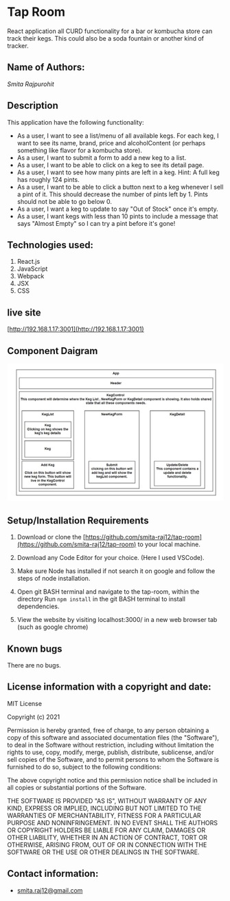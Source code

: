 # Tap Room

   React application all CURD functionality for a bar or kombucha store can track their kegs. This could also be a soda fountain or another kind of tracker.

## Name of Authors:

  _Smita Rajpurohit_
  

## Description

This application have the following functionality:

* As a user, I want to see a list/menu of all available kegs. For each keg, I want to see its name, brand, price and alcoholContent (or perhaps something like flavor for a kombucha store).
* As a user, I want to submit a form to add a new keg to a list.
* As a user, I want to be able to click on a keg to see its detail page.
* As a user, I want to see how many pints are left in a keg. Hint: A full keg has roughly 124 pints.
* As a user, I want to be able to click a button next to a keg whenever I sell a pint of it. This should decrease the number of pints left by 1. Pints should not be able to go below 0.
* As a user, I want a keg to update to say "Out of Stock" once it's empty.
* As a user, I want kegs with less than 10 pints to include a message that says "Almost Empty" so I can try a pint before it's gone!

## Technologies used:

1. React.js
2. JavaScript
3. Webpack
4. JSX
5. CSS


## live site

[http://192.168.1.17:3001](http://192.168.1.17:3001)
## Component Daigram

![alt text](Screenshot.png) 


## Setup/Installation Requirements

1. Download or clone the [https://github.com/smita-raj12/tap-room](https://github.com/smita-raj12/tap-room) to your local machine.

2. Download any Code Editor for your choice. (Here I used VSCode).

3. Make sure Node has installed if not search it on google and follow the steps of node installation. 

4. Open git BASH terminal and navigate to the tap-room, within the directory
Run `npm install` in the git BASH terminal to install dependencies. 


5. View the website by visiting localhost:3000/ in a new web browser tab (such as google chrome)


## Known bugs

There are no bugs. 

## License information with a copyright and date:

MIT License

Copyright (c) 2021 

Permission is hereby granted, free of charge, to any person obtaining a copy of this software and associated documentation files (the "Software"), to deal in the Software without restriction, including without limitation the rights to use, copy, modify, merge, publish, distribute, sublicense, and/or sell copies of the Software, and to permit persons to whom the Software is furnished to do so, subject to the following conditions:

The above copyright notice and this permission notice shall be included in all copies or substantial portions of the Software.

THE SOFTWARE IS PROVIDED "AS IS", WITHOUT WARRANTY OF ANY KIND, EXPRESS OR IMPLIED, INCLUDING BUT NOT LIMITED TO THE WARRANTIES OF MERCHANTABILITY, FITNESS FOR A PARTICULAR PURPOSE AND NONINFRINGEMENT. IN NO EVENT SHALL THE AUTHORS OR COPYRIGHT HOLDERS BE LIABLE FOR ANY CLAIM, DAMAGES OR OTHER LIABILITY, WHETHER IN AN ACTION OF CONTRACT, TORT OR OTHERWISE, ARISING FROM, OUT OF OR IN CONNECTION WITH THE SOFTWARE OR THE USE OR OTHER DEALINGS IN THE SOFTWARE.

## Contact information:
   
* smita.raj12@gmail.com


